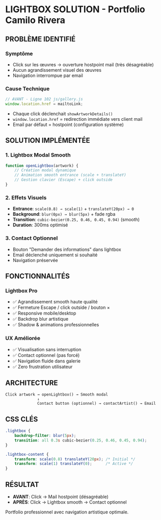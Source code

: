 # LIGHTBOX SOLUTION - Portfolio Camilo Rivera

## PROBLÈME IDENTIFIÉ

### Symptôme
- Click sur les œuvres → ouverture hostpoint mail (très désagréable)
- Aucun agrandissement visuel des œuvres
- Navigation interrompue par email

### Cause Technique
```javascript
// AVANT - Ligne 102 js/gallery.js
window.location.href = mailtoLink;
```
- Chaque click déclenchait `showArtworkDetails()`
- `window.location.href` = redirection immédiate vers client mail
- Email par défaut = hostpoint (configuration système)

## SOLUTION IMPLÉMENTÉE

### 1. Lightbox Modal Smooth
```javascript
function openLightbox(artwork) {
    // Création modal dynamique
    // Animation smooth entrance (scale + translateY)
    // Gestion clavier (Escape) + click outside
}
```

### 2. Effets Visuels
- **Entrance**: `scale(0.8) → scale(1)` + `translateY(20px) → 0`
- **Background**: `blur(0px) → blur(5px)` + fade rgba
- **Transition**: `cubic-bezier(0.25, 0.46, 0.45, 0.94)` (smooth)
- **Duration**: 300ms optimisé

### 3. Contact Optionnel
- Bouton "Demander des informations" dans lightbox
- Email déclenché uniquement si souhaité
- Navigation préservée

## FONCTIONNALITÉS

### Lightbox Pro
- ✅ Agrandissement smooth haute qualité
- ✅ Fermeture Escape / click outside / bouton ×
- ✅ Responsive mobile/desktop
- ✅ Backdrop blur artistique
- ✅ Shadow & animations professionnelles

### UX Améliorée
- ✅ Visualisation sans interruption
- ✅ Contact optionnel (pas forcé)
- ✅ Navigation fluide dans galerie
- ✅ Zero frustration utilisateur

## ARCHITECTURE

```
Click artwork → openLightbox() → Smooth modal
              ↓
              Contact button (optionnel) → contactArtist() → Email
```

## CSS CLÉS
```css
.lightbox {
    backdrop-filter: blur(5px);
    transition: all 0.3s cubic-bezier(0.25, 0.46, 0.45, 0.94);
}

.lightbox-content {
    transform: scale(0.8) translateY(20px); /* Initial */
    transform: scale(1) translateY(0);      /* Active */
}
```

## RÉSULTAT
- **AVANT**: Click → Mail hostpoint (désagréable)
- **APRÈS**: Click → Lightbox smooth → Contact optionnel

Portfolio professionnel avec navigation artistique optimale.